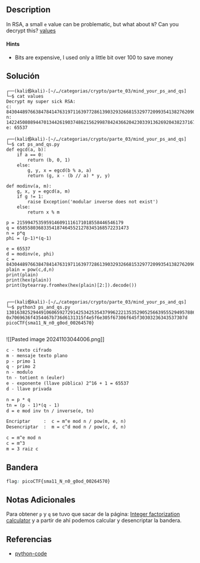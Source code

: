 ## Description

In RSA, a small `e` value can be problematic, but what about `N`? Can you decrypt this? [values](https://mercury.picoctf.net/static/12d820e355a7775a2c9129b2622a7eb6/values)
#### Hints
- Bits are expensive, I used only a little bit over 100 to save money
## Solución

```shell
┌──(kali㉿kali)-[~/…/categorias/crypto/parte_03/mind_your_ps_and_qs]
└─$ cat values 
Decrypt my super sick RSA:
c: 843044897663847841476319711639772861390329326681532977209935413827620909782846667
n: 1422450808944701344261903748621562998784243662042303391362692043823716783771691667
e: 65537

┌──(kali㉿kali)-[~/…/categorias/crypto/parte_03/mind_your_ps_and_qs]
└─$ cat ps_and_qs.py 
def egcd(a, b):
    if a == 0:
        return (b, 0, 1)
    else:
        g, y, x = egcd(b % a, a)
        return (g, x - (b // a) * y, y)

def modinv(a, m):
    g, x, y = egcd(a, m)
    if g != 1:
        raise Exception('modular inverse does not exist')
    else:
        return x % m

p = 2159947535959146091116171018558446546179
q = 658558036833541874645521278345168572231473
n = p*q
phi = (p-1)*(q-1)

e = 65537
d = modinv(e, phi)
c = 843044897663847841476319711639772861390329326681532977209935413827620909782846667
plain = pow(c,d,n)
print(plain)
print(hex(plain))
print(bytearray.fromhex(hex(plain)[2:]).decode())

                                                                        
┌──(kali㉿kali)-[~/…/categorias/crypto/parte_03/mind_your_ps_and_qs]
└─$ python3 ps_and_qs.py
13016382529449106065927291425342535437996222135352905256639555294957886055592061
0x7069636f4354467b736d6131315f4e5f6e305f67306f645f30303236343537307d
picoCTF{sma11_N_n0_g0od_00264570}


```

![[Pasted image 20241103044006.png]]


```txt
c - texto cifrado
m - mensaje texto plano
p - primo 1
q - primo 2
n - modulo
tn - totient n (euler)
e - exponente (llave pública) 2^16 + 1 = 65537
d - llave privada

n = p * q
tn = (p - 1)*(q - 1)
d = e mod inv tn / inverse(e, tn)

Encriptar     :  c = m^e mod n / pow(m, e, n)
Desencriptar  :  m = c^d mod n / pow(c, d, n)

c = m^e mod n
c = m^3
m = 3 raiz c
```


## Bandera
```css
flag: picoCTF{sma11_N_n0_g0od_00264570}
```
## Notas Adicionales
Para obtener `p` y `q` se tuvo que sacar de la página: [Integer factorization calculator](https://www.alpertron.com.ar/ECM.HTM) y a partir de ahí podemos calcular y desencriptar la bandera.

## Referencias
- [python-code](https://stackoverflow.com/questions/4798654/modular-multiplicative-inverse-function-in-python)